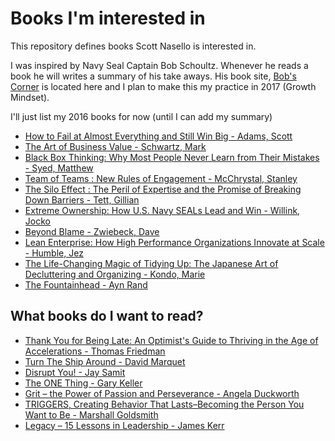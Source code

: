 # Books I'm interested in

This repository defines books Scott Nasello is interested in.

I was inspired by Navy Seal Captain Bob Schoultz.  Whenever he reads a book he will writes a summary of his take aways.
His book site, [Bob's Corner](https://bobscorner.wordpress.com/bobs-books/) is located here and I plan to make this my practice in 2017 (Growth Mindset). 

I'll just list my 2016 books for now (until I can add my summary)

* [How to Fail at Almost Everything and Still Win Big - Adams, Scott](http://amazon.com)
* [The Art of Business Value - Schwartz, Mark](http://amazon.com)
* [Black Box Thinking: Why Most People Never Learn from Their Mistakes - Syed, Matthew](http://amazon.com)
* [Team of Teams : New Rules of Engagement - McChrystal, Stanley](http://amazon.com)
* [The Silo Effect : The Peril of Expertise and the Promise of Breaking Down Barriers - Tett, Gillian](http://amazon.com)
* [Extreme Ownership: How U.S. Navy SEALs Lead and Win - Willink, Jocko](http://amazon.com)
* [Beyond Blame - Zwiebeck, Dave](http://amazon.com)
* [Lean Enterprise: How High Performance Organizations Innovate at Scale - Humble, Jez](http://amazon.com)
* [The Life-Changing Magic of Tidying Up: The Japanese Art of Decluttering and Organizing - Kondo, Marie](http://amazon.com)
* [The Fountainhead - Ayn Rand](http://amazon.com)

## What books do I want to read?

* [Thank You for Being Late: An Optimist's Guide to Thriving in the Age of Accelerations - Thomas Friedman](http://amazon.com)
* [Turn The Ship Around - David Marquet](http://amazon.com)
* [Disrupt You! - Jay Samit](http://amazon.com)
* [The ONE Thing - Gary Keller](http://amazon.com)
* [Grit – the Power of Passion and Perseverance - Angela Duckworth](http://amazon.com)
* [TRIGGERS, Creating Behavior That Lasts–Becoming the Person You Want to Be - Marshall Goldsmith](http://amazon.com)
* [Legacy – 15 Lessons in Leadership - James Kerr](http://amazon.com)

